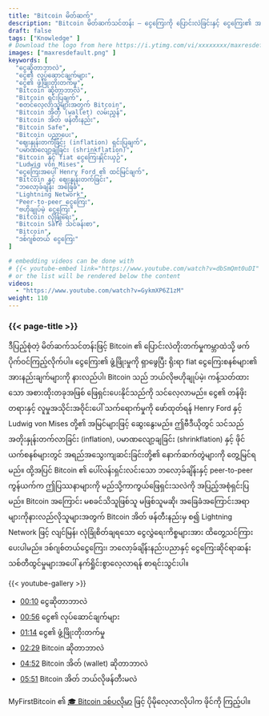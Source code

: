 ```yaml
---
title: "Bitcoin မိတ်ဆက်"
description: "Bitcoin မိတ်ဆက်သင်တန်း — ငွေကြေးကို ပြောင်းလဲခြင်းနှင့် ငွေကြေး၏ အနာဂတ်ကို ရှာဖွေပါ"
draft: false
tags: ["Knowledge" ]
# Download the logo from here https://i.ytimg.com/vi/xxxxxxxx/maxresdefault.jpg
images: ["maxresdefault.png" ]
keywords: [
  "ငွေဆိုတာဘာလဲ",
  "ငွေ၏ လုပ်ဆောင်ချက်များ",
  "ငွေ၏ ဖွံ့ဖြိုးတိုးတက်မှု",
  "Bitcoin ဆိုတာဘာလဲ",
  "Bitcoin ရှင်းပြချက်",
  "စတင်လေ့လာသူများအတွက် Bitcoin",
  "Bitcoin အိတ် (wallet) လမ်းညွှန်",
  "Bitcoin အိတ် ဖန်တီးနည်း",
  "Bitcoin Safe",
  "Bitcoin ပညာပေး",
  "ဈေးနှုန်းတက်ခြင်း (inflation) ရှင်းပြချက်",
  "ပမာဏလျော့ချခြင်း (shrinkflation)",
  "Bitcoin နှင့် fiat ငွေကြေးနှိုင်းယှဉ်",
  "Ludwig von Mises",
  "ငွေကြေးအပေါ် Henry Ford ၏ ထင်မြင်ချက်",
  "Bitcoin နှင့် ဈေးနှုန်းတက်ခြင်း",
  "ဘလော့ခ်ချိန်း အခြေခံ",
  "Lightning Network",
  "Peer-to-peer ငွေကြေး",
  "ဗဟိုချုပ်မဲ့ ငွေကြေး",
  "Bitcoin လုံခြုံရေး",
  "Bitcoin Safe သင်ခန်းစာ",
  "Bitcoin",
  "ဒစ်ဂျစ်တယ် ငွေကြေး"
]

# embedding videos can be done with 
# {{< youtube-embed link="https://www.youtube.com/watch?v=dbSmQmt0uDI" >}}
# or the list will be rendered below the content
videos:
  - "https://www.youtube.com/watch?v=GykmXP6Z1zM"
weight: 110
---
```


### {{< page-title >}}  

ဒီပြည့်စုံတဲ့ မိတ်ဆက်သင်တန်းဖြင့် Bitcoin ၏ ပြောင်းလဲတိုးတက်မှုကမ္ဘာထဲသို့ ဖက်ပိုက်ဝင်ကြည့်လိုက်ပါ။ ငွေကြေး၏ ဖွံ့ဖြိုးမှုကို ရှာဖွေပြီး ရိုးရာ fiat ငွေကြေးစနစ်များ၏ အားနည်းချက်များကို နားလည်ပါ၊ Bitcoin သည် ဘယ်လိုဗဟိုချုပ်မဲ့၊ ကန့်သတ်ထားသော အစားထိုးတခုအဖြစ် ဖြေရှင်းပေးနိုင်သည်ကို သင်လေ့လာမည်။ ငွေ၏ တန်ဖိုးတရားနှင့် လူမှုအသိုင်းအဝိုင်းပေါ် သက်ရောက်မှုကို ဖော်ထုတ်ရန် Henry Ford နှင့် Ludwig von Mises တို့၏ အမြင်များဖြင့် ဆွေးနွေးမည်။ ဤဗီဒီယိုတွင် သင်သည် အတိုးနှုန်းတက်လာခြင်း (inflation), ပမာဏလျော့ချခြင်း (shrinkflation) နှင့် ဖိုင်ယက်စနစ်များတွင် အရည်အသွေးကျဆင်းခြင်းတို့၏ နောက်ဆက်တွဲများကို တွေ့မြင်ရမည်။ ထို့အပြင် Bitcoin ၏ ပေါ်လန်းရှင်းလင်းသော ဘလော့ခ်ချိန်းနှင့် peer-to-peer ကွန်ယက်က ဤပြဿနာများကို မည်သို့ကာကွယ်ဖြေရှင်းသလဲကို အပြည့်အစုံရှင်းပြမည်။ Bitcoin အကြောင်း မစခင်သိသူဖြစ်သူ မဖြစ်သူမဆို၊ အခြေခံအကြောင်းအရာများကိုနားလည်လိုသူများအတွက် Bitcoin အိတ် ဖန်တီးနည်းမှ စ၍ Lightning Network ဖြင့် လျင်မြန်၊ လုံခြုံစိတ်ချရသော ငွေလွှဲရေးကိစ္စများအား ထိတွေ့သင်ကြားပေးပါမည်။ ဒစ်ဂျစ်တယ်ငွေကြေး၊ ဘလော့ခ်ချိန်းနည်းပညာနှင့် ငွေကြေးဆိုင်ရာဆန်းသစ်တီထွင်မှုများအပေါ် နက်ရှိုင်းစွာလေ့လာရန် စာရင်းသွင်းပါ။

{{< youtube-gallery >}} 

 
- [00:10](https://www.youtube.com/watch?v=GykmXP6Z1zM&t=10s) ငွေဆိုတာဘာလဲ 
- [00:56](https://www.youtube.com/watch?v=GykmXP6Z1zM&t=56s) ငွေ၏ လုပ်ဆောင်ချက်များ 
- [01:14](https://www.youtube.com/watch?v=GykmXP6Z1zM&t=74s) ငွေ၏ ဖွံ့ဖြိုးတိုးတက်မှု 
- [02:29](https://www.youtube.com/watch?v=GykmXP6Z1zM&t=149s) Bitcoin ဆိုတာဘာလဲ 
- [04:52](https://www.youtube.com/watch?v=GykmXP6Z1zM&t=292s) Bitcoin အိတ် (wallet) ဆိုတာဘာလဲ 
- [05:51](https://www.youtube.com/watch?v=GykmXP6Z1zM&t=351s) Bitcoin အိတ် ဘယ်လိုဖန်တီးမလဲ



MyFirstBitcoin ၏ [🎓 Bitcoin ဒစ်ပလိုမာ](https://github.com/MyFirstBitcoin/Bitcoin-Diploma-2025/blob/main/Bitcoin%20Diploma%20-%202025%20-%20PDF.pdf) ဖြင့် ပိုမိုလေ့လာလိုပါက ဖိုင်ကို ကြည့်ပါ။